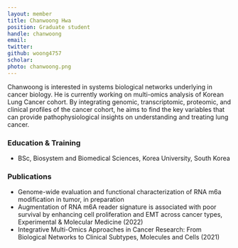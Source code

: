 ```yaml
---
layout: member
title: Chanwoong Hwa
position: Graduate student
handle: chanwoong
email:
twitter:
github: woong4757
scholar: 
photo: chanwoong.png
---
```


Chanwoong is interested in systems biological networks underlying in cancer biology. He is currently working on multi-omics analysis of Korean Lung Cancer cohort. By integrating genomic, transcriptomic, proteomic, and clinical profiles of the cancer cohort, he aims to find the key variables that can provide pathophysiological insights on understanding and treating lung cancer.

### Education & Training
- BSc, Biosystem and Biomedical Sciences, Korea University, South Korea

### Publications
- Genome-wide evaluation and functional characterization of RNA m6a modification in tumor, in preparation
- Augmentation of RNA m6A reader signature is associated with poor survival by enhancing cell proliferation and EMT across cancer types, Experimental & Molecular Medicine (2022)
- Integrative Multi-Omics Approaches in Cancer Research: From Biological Networks to Clinical Subtypes, Molecules and Cells (2021)